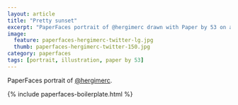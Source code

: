```yaml
---
layout: article
title: "Pretty sunset"
excerpt: "PaperFaces portrait of @hergimerc drawn with Paper by 53 on an iPad."
image: 
  feature: paperfaces-hergimerc-twitter-lg.jpg
  thumb: paperfaces-hergimerc-twitter-150.jpg
category: paperfaces
tags: [portrait, illustration, paper by 53]
---
```


PaperFaces portrait of [@hergimerc](http://twitter.com/hergimerc).

{% include paperfaces-boilerplate.html %}